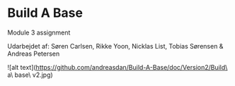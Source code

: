 # Build A Base
Module 3 assignment

Udarbejdet af: Søren Carlsen, Rikke Yoon, Nicklas List, Tobias Sørensen & Andreas Petersen

![alt text](https://github.com/andreasdan/Build-A-Base/doc/Version2/Build\ a\ base\ v2.jpg)
